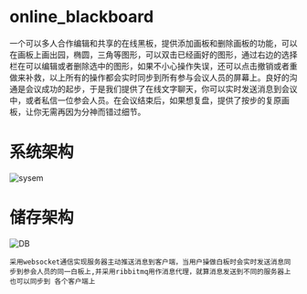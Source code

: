 # online_blackboard
一个可以多人合作编辑和共享的在线黑板，提供添加画板和删除画板的功能，可以在画板上画出园，椭圆，三角等图形，可以双击已经画好的图形，通过右边的选择栏在可以编辑或者删除选中的图形，如果不小心操作失误，还可以点击撤销或者重做来补救，以上所有的操作都会实时同步到所有参与会议人员的屏幕上。良好的沟通是会议成功的起步，于是我们提供了在线文字聊天，你可以实时发送消息到会议中，或者私信一位参会人员。在会议结束后，如果想复盘，提供了按步的复原画板，让你无需再因为分神而错过细节。

# 系统架构

![sysem](https://user-images.githubusercontent.com/42209673/201069194-eedebda2-0e1a-4cc8-b95a-5ed0ba51866e.png)

# 储存架构

![DB](https://user-images.githubusercontent.com/42209673/201359220-21659e9c-04a8-45dc-b7b2-c3781f02f8c3.png)


``
    采用websocket通信实现服务器主动推送消息到客户端，当用户操做白板时会实时发送消息同步到参会人员的同一白板上,并采用ribbitmq用作消息代理，就算消息发送到不同的服务器上也可以同步到
各个客户端上
``
